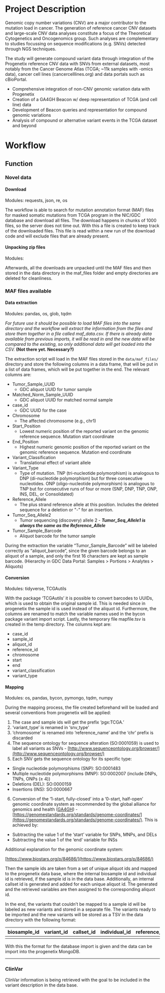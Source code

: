 # Project Description

Genomic copy number variations (CNV) are a major contributor to the mutation load in cancer. The generation of reference cancer CNV datasets and large-scale CNV data analyses constitute a focus of the Theoretical Cytogenetics and Oncogenomics group. Such analyses are complementary to studies focussing on sequence modifications (e.g. SNVs) detected through NGS techniques.

The study will generate compound variant data through integration of the Progenetix reference CNV data with SNVs from external datasets, most notably from the Cancer Genome Atlas (TCGA; ~11k samples with -omics data), cancer cell lines (cancercelllines.org) and data portals such as cBioPortal.

- Comprehensive integration of non-CNV genomic variation data with Progenetix
- Creation of a GA4GH Beacon w/ deep representation of TCGA (and cell line) data
- Development of Beacon queries and representation for compound genomic variations
- Analysis of compound or alternative variant events in the TCGA dataset and beyond

# Workflow

## Function

### Novel data

#### Download

Modules: requests, json, re, os

The workflow is able to search for mutation annotation format (MAF) files for masked somatic mutations from TCGA program in the NIC/GDC database and download all files. The download happens in chunks of 1000 files, so the server does not time out. With this a file is created to keep track of the downloaded files. This file is read within a new run of the download code and will exclude files that are already present.

#### Unpacking zip files

Modules: 

Afterwards, all the downloads are unpacked until the MAF files and then stored in the data directory in the maf_files folder and empty directories are deleted for cleanliness.

### MAF files available

#### Data extraction

Modules: pandas, os, glob, tqdm

*For future use it should be possible to load MAF files into the same directory and the workflow will extract the information from the files and store them together in a file called maf_data.csv. If there is already data available from previous imports, it will be read in and the new data will be compared to the existing, so only additional data will get loaded into the CSV.* ****(Not there yet. Necessary?)****

The extraction script will load in the MAF files stored in the `data/maf_files/` directory and store the following columns in a data frame, that will be put in a list of data frames, which will be put together in the end. The relevant columns are:

- Tumor_Sample_UUID
    - GDC aliquot UUID for tumor sample
- Matched_Norm_Sample_UUID
    - GDC aliquot UUID for matched normal sample
- case_id
    - GDC UUID for the case
- Chromosome
    - The affected chromosome (e.g., chr1)
- Start_Position
    - Lowest numeric position of the reported variant on the genomic reference sequence. Mutation start coordinate
- End_Position
    - Highest numeric genomic position of the reported variant on the genomic reference sequence. Mutation end coordinate
- Variant_Classification
    - Translational effect of variant allele
- Variant_Type
    - Type of mutation. TNP (tri-nucleotide polymorphism) is analogous to DNP (di-nucleotide polymorphism) but for three consecutive nucleotides. ONP (oligo-nucleotide polymorphism) is analogous to TNP but for consecutive runs of four or more (SNP, DNP, TNP, ONP, INS, DEL, or Consolidated)
- Reference_Allele
    - The plus strand reference allele at this position. Includes the deleted sequence for a deletion or "-" for an insertion.
- Tumor_Seq_Allele2
    - Tumor sequencing (discovery) allele 2 - ***Tumor_Seq_Allele1 is always the same as the Reference_Allele***
- Tumor_Sample_Barcode
    - Aliquot barcode for the tumor sample

During the extraction the variable “Tumor_Sample_Barcode” will be labeled correctly as “aliquot_barcode”, since the given barcode belongs to an aliquot of a sample, and only the first 16 characters are kept as sample barcode. (Hierarchy in GDC Data Portal: Samples > Portions > Analytes > Aliquots)

#### Conversion

Modules: tidyverse, TCGAutils

With the package ‘TCGAutils’ it is possible to convert barcodes to UUIDs, which is used to obtain the original sample id. This is needed since in progenetix the sample id is used instead of the aliquot id. Furthermore, the columns are renamed to match the variable names used in the bycon package variant import script. Lastly, the temporary file mapfile.tsv is created in the temp directory. The columns kept are:

- case_id
- sample_id
- aliquot_id
- reference_id
- chromosome
- start
- end
- variant_classification
- variant_type

#### Mapping

Modules: os, pandas, bycon, pymongo, tqdm, numpy

During the mapping process, the file created beforehand will be loaded and several conventions from progenetix will be applied:

1. The case and sample ids will get the prefix ‘pgx:TCGA.’
2. ‘variant_type’ is renamed in ‘snv_type’
3. ‘chromosome’ is renamed into ‘reference_name’ and the ‘chr’ prefix is discarded
4. The sequence ontology for sequence alteration (SO:0001059) is used to label all variants as SNVs - [http://www.sequenceontology.org/browser/](http://www.sequenceontology.org/browser/)
5. Each SNV gets the sequence ontology for its specific type:
- Single nucleotide polymorphisms (SNP): SO:0001483
- Multiple nucleotide polymorphisms (MNP): SO:0002007 (include DNPs, TNPs, ONPs (≥ 4))
- Deletions (DEL): SO:0000159
- Insertions (INS): SO:0000667
6. Conversion of the ‘1-start, fully-closed’ into a ‘0-start, half-open’ genomic coordinate system as recommended by the global alliance for genomics and health ([GA4GH](http://ga4gh.org)) - [https://genomestandards.org/standards/genome-coordinates/](https://genomestandards.org/standards/genome-coordinates/). This is achieved by:
- Subtracting the value 1 of the ‘start’ variable for SNPs, MNPs, and DELs
- Subtracting the value 1 of the ‘end’ variable for INSs


Additional explanation for the genomic coordinate system:

[https://www.biostars.org/p/84686/](https://www.biostars.org/p/84686/)

Then the sample ids are taken from a set of unique aliquot ids and mapped to the progenetix data base, where the internal biosample id and individual id is retrieved, if the sample id is in the data base. Additionally, an internal callset id is generated and added for each unique aliquot id. The generated and the retrieved variables are then assigned to the corresponding aliquot id.

In the end, the variants that couldn’t be mapped to a sample id will be labeled as new variants and stored in a separate file. The variants ready to be imported and the new variants will be stored as a TSV in the data directory with the following format:

| biosample_id | variant_id | callset_id | individual_id | reference_name | start | end | reference_bases | alternate_bases | variant_classification | variant_state_id | specific_so | aliquot_id | reference_id | case_id | sample_id | variant_types |
| --- | --- | --- | --- | --- | --- | --- | --- | --- | --- | --- | --- | --- | --- | --- | --- | --- |
|  |  |  |  |  |  |  |  |  |  |  |  |  |  |  |  |  |

With this the format for the database import is given and the data can be import into the progenetix MongoDB.

---

### ClinVar

ClinVar information is being retrieved with the goal to be included in the variant description in the data base.

